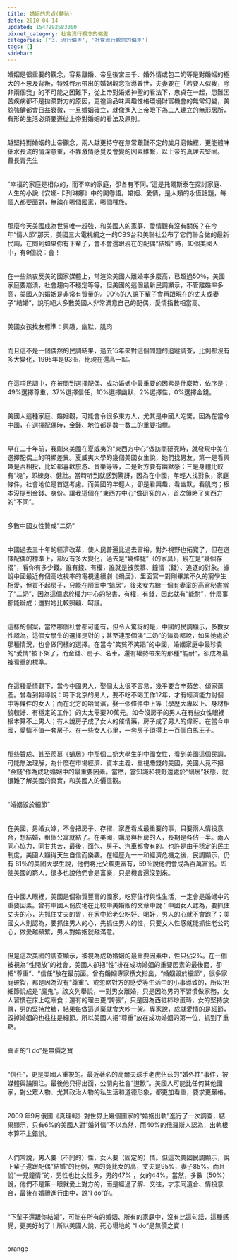 ```yaml
---
title: 婚姻的忠貞(轉貼)
date: 2010-04-14
updated: 1547992583000
pixnet_category: 社會流行觀念的偏差
categories: ['3. 流行偏差', '社會流行觀念的偏差']
tags: []
sidebar: 
---
```


<p>婚姻是很重要的觀念，容易離婚、帝皇後宮三千、婚外情或包二奶等是對婚姻的極大的不忠及背叛，特殊啓示帶出的婚姻觀念指導普世，夫妻要在「若要人似我，除非兩個我」的不可能之困難下，從上帝對婚姻神聖的看法下，忠貞在一起，患難困苦疾病都不是拋棄對方的原因，更徨論品味興趣性格環境財富機會的無常幻變，美貌強健都會日益衰微，一旦婚姻確立，就像進入上帝眼下為二人建立的無形居所，有形的生活必須要遵從上帝對婚姻的看法及原則。<br/><br/><br/>越堅持對婚姻的上帝觀念，兩人越更持守在無常艱難不定的歲月磨蝕裡，更能體味細水長流的情深意重，不靠激情感覺及會變的因素維繫，以上帝的真理去堅固。<br/><!--more-->曹長青先生<br/><br/><br/>“幸福的家庭是相似的，而不幸的家庭，卻各有不同。”這是托爾斯泰在探討家庭、人生的小說《安娜-卡列琳娜》中的開卷語。婚姻、愛情，是人類的永恆話題，每個人都要面對，無論在哪個國家，哪個種族。<br/><br/><br/>那麼今天美國成為世界唯一超強，和美國人的家庭、愛情觀有沒有關係？在今年“情人節”那天，美國三大電視網之一的CBS台和美聯社公布了它們聯合做的最新民調，在問到如果你有下輩子，會不會還跟現在的配偶“結婚” 時，10個美國人中，有9個說︰會！<br/><br/><br/>在一些熱衷反美的國家媒體上，常渲染美國人離婚率多麼高，已超過50％，美國家庭要崩潰，社會趨向不穩定等等。但美國的這個最新民調顯示，不管離婚率多高，美國人的婚姻是非常有質量的。90％的人說下輩子會再跟現在的丈夫或妻子“結婚”，說明絕大多數美國人非常滿意自己的配偶，愛情指數相當高。<br/><br/><br/>美國女孩找友標準︰興趣，幽默，肌肉<br/><br/><br/>而且這不是一個偶然的民調結果，過去15年來對這個問題的追蹤調查，比例都沒有多大變化，1995年是93％，比現在還高一點。<br/><br/><br/>在這項民調中，在被問到選擇配偶、成功婚姻中最重要的因素是什麼時，依序是︰49%選擇尊重，37%選擇信任，10%選擇幽默，2%選擇性，0%選擇金錢。<br/><br/><br/>美國人這種家庭、婚姻觀，可能會令很多東方人，尤其是中國人吃驚。因為在當今中國，在選擇配偶時，金錢、地位都是數一數二的重要指標。<br/><br/><br/>早在二十年前，我剛來美國在夏威夷的“東西方中心”做訪問研究時，就發現中美在選擇配偶上的明顯差異。夏威夷大學的幾個美國女生說，她們找男友，第一是看興趣是否相投，比如都喜歡旅游、音樂等等，二是對方要有幽默感；三是身體比較有“塊”，即練身、健壯。當時听到就感到驚訝，因為在中國，年輕人找對象，家庭條件，社會地位是首選考慮。而美國的年輕人，卻是看興趣，看幽默，看肌肉；根本沒提到金錢、身份。讓我這個在“東西方中心”做研究的人，首次領略了東西方的“不同”。<br/><br/><br/>多數中國女性贊成“二奶”<br/><br/><br/>中國過去三十年的經濟改革，使人民普遍比過去富裕，對外視野也拓寬了，但在選擇配偶的標準上，卻沒有多大變化，過去是“幾條腿”（的家具），現在是“幾個存摺”，看你有多少錢。誰有錢、有權，誰就是被羨慕、鐘情（錢）、追逐的對象。據說中國最近有個高收視率的電視連續劇《蝸居》，里面寫一對剛畢業不久的窮學生相愛，但買不起房子，只能在陋室中“蝸居”。後來女方給一個有妻室的高官秘書當了“二奶”，因為這個處於權力中心的秘書，有權，有錢，因此就有“能耐”，什麼事都能辦成；還對她比較照顧、呵護。<br/><br/><br/>這樣的個案，當然哪個社會都可能有，但令人驚訝的是，中國的民調顯示，多數女性認為，這個女學生的選擇是對的；甚至連那個演“二奶”的演員都說，如果她處於那種情況，也會做同樣的選擇。在當今“笑貧不笑娼”的中國，婚姻家庭中最珍貴的“愛情”被下架了，而金錢、房子、名車，還有權勢帶來的那種“能耐”，卻成為最被看重的標準。<br/><br/><br/>在這種愛情觀下，當今中國男人，娶個太太很不容易，幾乎要含辛茹苦、傾家蕩產。曾看到報導說︰時下北京的男人，要不吃不喝工作12年，才有經濟能力討個中等條件的女人；而在北方的哈爾濱，娶一個條件中上等（學歷大專以上、身材相貌較好、有穩定的工作）的太太需要70萬元。如今沒房子的男人在有些女性眼裡根本算不上男人；有人說房子成了女人的催情藥，房子成了男人的偉哥。在當今中國，愛情不值一套房子。在一些女人心里，一套房子頂得上一百個白馬王子。<br/><br/><br/>那些贊成、甚至羨慕《蝸居》中那個二奶大學生的中國女性，看到美國這個民調，可能無法理解，為什麼在市場經濟、資本主義、重視賺錢的美國，美國人竟不把 “金錢”作為成功婚姻中的最重要因素。當然，當知識和視野還處於“蝸居”狀態，就很難了解美國的真實，和美國人的價值觀。<br/><br/><br/>“婚姻毀於細節”<br/><br/><br/>在美國，男婚女嫁，不會把房子、存摺、家產看成最重要的事，只要兩人情投意合，想結婚，租個公寓就結了。在美國，購房與租房的人，長期是各佔一半。兩人同心協力，同甘共苦，最後，面包、房子、汽車都會有的。也許是由于穩定的民主制度，美國人顯得天生自信而樂觀。在經歷九一一和經濟危機之後，民調顯示，仍有 81％的美國大學生說，他們將比父輩更富有，59％說他們會成為百萬富翁。即使美國的窮人，很多也說他們會是富豪，只是機會還沒到來。<br/><br/><br/>在中國人眼裡，美國是個物質豐富的國家，吃穿住行與性生活，一定會是婚姻中的重要因素。曾有中國人俏皮地在比較中美婚姻的文章中說︰中國女人認為，要抓住丈夫的心，先抓住丈夫的胃，在家中給老公吃好、喝好，男人的心就不會跑了；美國女人則認為，要抓住男人的心，先抓住男人的性，只要女人性感就能抓住老公的心，做愛越頻繁，男人對婚姻就越滿意。<br/><br/><br/>但是這次美國的調查顯示，被視為成功婚姻的最重要因素中，性只佔2%。在一個被視為“性開放”的社會，美國人卻把“性”排在成功婚姻的重要因素的最後面，卻把“尊重”、“信任”放在最前面。曾有婚姻專家撰文指出，“婚姻毀於細節”，很多家庭破裂，都是因為沒有“尊重”、或忽略對方的感受等生活中的小事導致的，所以把細節說成是“魔鬼”。該文列舉說，一對男女離婚，只是因為男的不習慣做家務，女人習慣在床上吃零食；還有的理由更“誇張”，只是因為西紅柿炒蛋時，女的堅持放鹽，男的堅持放糖，結果每做這道菜就會大吵一架。專家說，成就愛情的是細節，毀掉婚姻的也往往是細節。所以美國人把“尊重”放在成功婚姻的第一位，抓到了重點。<br/><br/><br/>真正的“I do”是無價之寶<br/><br/><br/>“信任”，更是美國人重視的。最近著名的高爾夫球手老虎伍茲的“婚外性”事件，被媒體輿論關注。最後他只得出面，公開向社會“道歉”。美國人可能比任何其他國家，對公眾人物、尤其政治人物的私生活和道德形象，都更加看重，要求更嚴格。<br/><br/><br/>2009 年9月俄國《真理報》對世界上幾個國家的“婚姻出軌”進行了一次調查，結果顯示，只有6%的美國人對“婚外情”不以為然，而40%的俄羅斯人認為，出軌根本算不上錯誤。<br/><br/><br/>人們常說，男人要（不同的）性，女人要（固定的）情。但這次美國民調顯示，說下輩子還跟配偶“結婚”的比例，男的竟比女的高，丈夫是95%，妻子85%。而且說“一見鐘情”的，男性也比女性多，男的47% ，女的44%。當然，多數（50%）說，他們不是第一眼就愛上對方的，而是經過了解、交往，才志同道合、情投意合，最後在婚禮進行曲中，說“I do”的。<br/><br/><br/>“下輩子還跟你結婚”，可能在所有的婚姻、所有的家庭中，沒有比這句話，這種感覺，更美好的了！所以美國人說，死心塌地的 “I do”是無價之寶！<br/><br/><br/>orange</p>